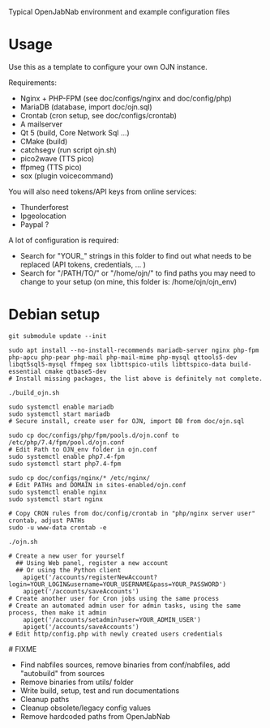 Typical OpenJabNab environment and example configuration files

# Usage

Use this as a template to configure your own OJN instance.

Requirements:
  - Nginx  + PHP-FPM (see doc/configs/nginx and doc/config/php)
  - MariaDB (database, import doc/ojn.sql)
  - Crontab (cron setup, see doc/configs/crontab)
  - A mailserver
  - Qt 5 (build, Core Network Sql ...)
  - CMake (build)
  - catchsegv (run script ojn.sh)
  - pico2wave (TTS pico)
  - ffpmeg (TTS pico)
  - sox (plugin voicecommand)

You will also need tokens/API keys from online services:
  - Thunderforest
  - Ipgeolocation
  - Paypal ?

A lot of configuration is required:
  - Search for "YOUR_" strings in this folder to find out what needs to be replaced (API tokens, credentials, ... )
  - Search for "/PATH/TO/" or "/home/ojn/" to find paths you may need to change to your setup (on mine, this folder is: /home/ojn/ojn_env)

# Debian setup

    git submodule update --init

    sudo apt install --no-install-recommends mariadb-server nginx php-fpm php-apcu php-pear php-mail php-mail-mime php-mysql qttools5-dev libqt5sql5-mysql ffmpeg sox libttspico-utils libttspico-data build-essential cmake qtbase5-dev
    # Install missing packages, the list above is definitely not complete.

    ./build_ojn.sh

    sudo systemctl enable mariadb
    sudo systemctl start mariadb
    # Secure install, create user for OJN, import DB from doc/ojn.sql

    sudo cp doc/configs/php/fpm/pools.d/ojn.conf to /etc/php/7.4/fpm/pool.d/ojn.conf
    # Edit Path to OJN_env folder in ojn.conf
    sudo systemctl enable php7.4-fpm
    sudo systemctl start php7.4-fpm

    sudo cp doc/configs/nginx/* /etc/nginx/
    # Edit PATHs and DOMAIN in sites-enabled/ojn.conf
    sudo systemctl enable nginx
    sudo systemctl start nginx

    # Copy CRON rules from doc/config/crontab in "php/nginx server user" crontab, adjust PATHs
    sudo -u www-data crontab -e

    ./ojn.sh

    # Create a new user for yourself
      ## Using Web panel, register a new account
      ## Or using the Python client
        apiget('/accounts/registerNewAccount?login=YOUR_LOGIN&username=YOUR_USERNAME&pass=YOUR_PASSWORD')
        apiget('/accounts/saveAccounts')
    # Create another user for Cron jobs using the same process 
    # Create an automated admin user for admin tasks, using the same process, then make it admin
        apiget('/accounts/setadmin?user=YOUR_ADMIN_USER')
        apiget('/accounts/saveAccounts')
    # Edit http/config.php with newly created users credentials 


# FIXME

  - Find nabfiles sources, remove binaries from conf/nabfiles, add "autobuild" from sources
  - Remove binaries from utils/ folder
  - Write build, setup, test and run documentations
  - Cleanup paths
  - Cleanup obsolete/legacy config values
  - Remove hardcoded paths from OpenJabNab
